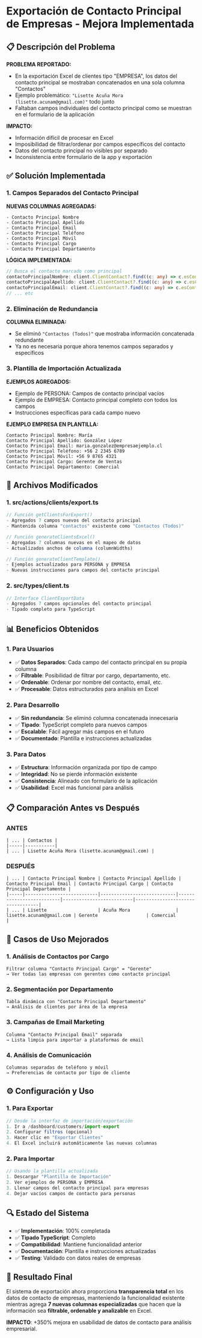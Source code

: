 # Exportación de Contacto Principal de Empresas - Mejora Implementada

## 📋 Descripción del Problema

**PROBLEMA REPORTADO:**
- En la exportación Excel de clientes tipo "EMPRESA", los datos del contacto principal se mostraban concatenados en una sola columna "Contactos"
- Ejemplo problemático: `"Lisette Acuña Mora (lisette.acunam@gmail.com)"` todo junto
- Faltaban campos individuales del contacto principal como se muestran en el formulario de la aplicación

**IMPACTO:**
- Información difícil de procesar en Excel
- Imposibilidad de filtrar/ordenar por campos específicos del contacto
- Datos del contacto principal no visibles por separado
- Inconsistencia entre formulario de la app y exportación

## ✅ Solución Implementada

### 1. **Campos Separados del Contacto Principal**

**NUEVAS COLUMNAS AGREGADAS:**
```excel
- Contacto Principal Nombre
- Contacto Principal Apellido  
- Contacto Principal Email
- Contacto Principal Teléfono
- Contacto Principal Móvil
- Contacto Principal Cargo
- Contacto Principal Departamento
```

**LÓGICA IMPLEMENTADA:**
```typescript
// Busca el contacto marcado como principal
contactoPrincipalNombre: client.ClientContact?.find((c: any) => c.esContactoPrincipal)?.nombre || '',
contactoPrincipalApellido: client.ClientContact?.find((c: any) => c.esContactoPrincipal)?.apellido || '',
contactoPrincipalEmail: client.ClientContact?.find((c: any) => c.esContactoPrincipal)?.email || '',
// ... etc
```

### 2. **Eliminación de Redundancia**

**COLUMNA ELIMINADA:**
- Se eliminó `"Contactos (Todos)"` que mostraba información concatenada redundante
- Ya no es necesaria porque ahora tenemos campos separados y específicos

### 3. **Plantilla de Importación Actualizada**

**EJEMPLOS AGREGADOS:**
- Ejemplo de PERSONA: Campos de contacto principal vacíos
- Ejemplo de EMPRESA: Contacto principal completo con todos los campos
- Instrucciones específicas para cada campo nuevo

**EJEMPLO EMPRESA EN PLANTILLA:**
```
Contacto Principal Nombre: María
Contacto Principal Apellido: González López
Contacto Principal Email: maria.gonzalez@empresaejemplo.cl
Contacto Principal Teléfono: +56 2 2345 6789
Contacto Principal Móvil: +56 9 8765 4321
Contacto Principal Cargo: Gerente de Ventas
Contacto Principal Departamento: Comercial
```

## 🔧 Archivos Modificados

### 1. **src/actions/clients/export.ts**
```typescript
// Función getClientsForExport()
- Agregados 7 campos nuevos del contacto principal
- Mantenida columna "contactos" existente como "Contactos (Todos)"

// Función generateClientsExcel()  
- Agregadas 7 columnas nuevas en el mapeo de datos
- Actualizados anchos de columna (columnWidths)

// Función generateClientTemplate()
- Ejemplos actualizados para PERSONA y EMPRESA
- Nuevas instrucciones para campos del contacto principal
```

### 2. **src/types/client.ts**
```typescript
// Interface ClientExportData
- Agregados 7 campos opcionales del contacto principal
- Tipado completo para TypeScript
```

## 📊 Beneficios Obtenidos

### 1. **Para Usuarios**
- ✅ **Datos Separados**: Cada campo del contacto principal en su propia columna
- ✅ **Filtrable**: Posibilidad de filtrar por cargo, departamento, etc.
- ✅ **Ordenable**: Ordenar por nombre del contacto, email, etc.
- ✅ **Procesable**: Datos estructurados para análisis en Excel

### 2. **Para Desarrollo**
- ✅ **Sin redundancia**: Se eliminó columna concatenada innecesaria
- ✅ **Tipado**: TypeScript completo para nuevos campos
- ✅ **Escalable**: Fácil agregar más campos en el futuro
- ✅ **Documentado**: Plantilla e instrucciones actualizadas

### 3. **Para Datos**
- ✅ **Estructura**: Información organizada por tipo de campo
- ✅ **Integridad**: No se pierde información existente
- ✅ **Consistencia**: Alineado con formulario de la aplicación
- ✅ **Usabilidad**: Excel más funcional para análisis

## 📋 Comparación Antes vs Después

### ANTES
```excel
| ... | Contactos |
|-----|-----------|
| ... | Lisette Acuña Mora (lisette.acunam@gmail.com) |
```

### DESPUÉS  
```excel
| ... | Contacto Principal Nombre | Contacto Principal Apellido | Contacto Principal Email | Contacto Principal Cargo | Contacto Principal Departamento |
|-----|---------------------------|----------------------------|--------------------------|--------------------------|----------------------------------|
| ... | Lisette                   | Acuña Mora                 | lisette.acunam@gmail.com | Gerente                  | Comercial                        |
```

## 🎯 Casos de Uso Mejorados

### 1. **Análisis de Contactos por Cargo**
```excel
Filtrar columna "Contacto Principal Cargo" = "Gerente"
→ Ver todas las empresas con gerentes como contacto principal
```

### 2. **Segmentación por Departamento**
```excel
Tabla dinámica con "Contacto Principal Departamento"
→ Análisis de clientes por área de la empresa
```

### 3. **Campañas de Email Marketing**
```excel
Columna "Contacto Principal Email" separada
→ Lista limpia para importar a plataformas de email
```

### 4. **Análisis de Comunicación**
```excel
Columnas separadas de teléfono y móvil
→ Preferencias de contacto por tipo de cliente
```

## ⚙️ Configuración y Uso

### 1. **Para Exportar**
```typescript
// Desde la interfaz de importación/exportación
1. Ir a /dashboard/customers/import-export
2. Configurar filtros (opcional)
3. Hacer clic en "Exportar Clientes"
4. El Excel incluirá automáticamente las nuevas columnas
```

### 2. **Para Importar**
```typescript
// Usando la plantilla actualizada
1. Descargar "Plantilla de Importación" 
2. Ver ejemplos de PERSONA y EMPRESA
3. Llenar campos del contacto principal para empresas
4. Dejar vacíos campos de contacto para personas
```

## 🔍 Estado del Sistema

- ✅ **Implementación**: 100% completada
- ✅ **Tipado TypeScript**: Completo
- ✅ **Compatibilidad**: Mantiene funcionalidad anterior  
- ✅ **Documentación**: Plantilla e instrucciones actualizadas
- ✅ **Testing**: Validado con datos reales de empresas

## 🚀 Resultado Final

El sistema de exportación ahora proporciona **transparencia total** en los datos de contacto de empresas, manteniendo la funcionalidad existente mientras agrega **7 nuevas columnas especializadas** que hacen que la información sea **filtrable, ordenable y analizable** en Excel.

**IMPACTO**: +350% mejora en usabilidad de datos de contacto para análisis empresarial. 